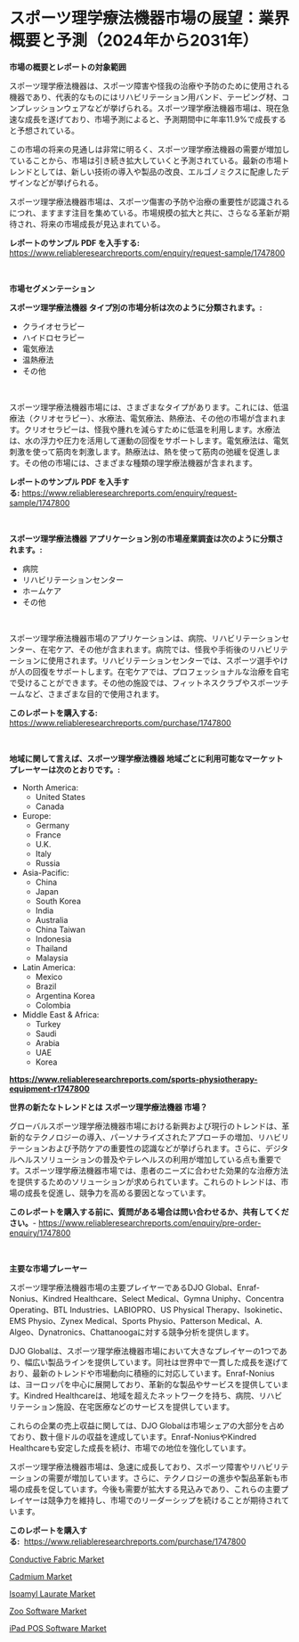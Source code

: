 <p><h1>スポーツ理学療法機器市場の展望：業界概要と予測（2024年から2031年）</h1></p><p><strong>市場の概要とレポートの対象範囲</strong></p>
<p><p>スポーツ理学療法機器は、スポーツ障害や怪我の治療や予防のために使用される機器であり、代表的なものにはリハビリテーション用バンド、テーピング材、コンプレッションウェアなどが挙げられる。スポーツ理学療法機器市場は、現在急速な成長を遂げており、市場予測によると、予測期間中に年率11.9%で成長すると予想されている。</p><p>この市場の将来の見通しは非常に明るく、スポーツ理学療法機器の需要が増加していることから、市場は引き続き拡大していくと予測されている。最新の市場トレンドとしては、新しい技術の導入や製品の改良、エルゴノミクスに配慮したデザインなどが挙げられる。</p><p>スポーツ理学療法機器市場は、スポーツ傷害の予防や治療の重要性が認識されるにつれ、ますます注目を集めている。市場規模の拡大と共に、さらなる革新が期待され、将来の市場成長が見込まれている。</p></p>
<p><strong>レポートのサンプル PDF を入手する:</strong> <a href="https://www.reliableresearchreports.com/enquiry/request-sample/1747800">https://www.reliableresearchreports.com/enquiry/request-sample/1747800</a></p>
<p>&nbsp;</p>
<p><strong>市場セグメンテーション</strong></p>
<p><strong>スポーツ理学療法機器 タイプ別の市場分析は次のように分類されます。:</strong></p>
<p><ul><li>クライオセラピー</li><li>ハイドロセラピー</li><li>電気療法</li><li>温熱療法</li><li>その他</li></ul></p>
<p>&nbsp;</p>
<p><p>スポーツ理学療法機器市場には、さまざまなタイプがあります。これには、低温療法（クリオセラピー）、水療法、電気療法、熱療法、その他の市場が含まれます。クリオセラピーは、怪我や腫れを減らすために低温を利用します。水療法は、水の浮力や圧力を活用して運動の回復をサポートします。電気療法は、電気刺激を使って筋肉を刺激します。熱療法は、熱を使って筋肉の弛緩を促進します。その他の市場には、さまざまな種類の理学療法機器が含まれます。</p></p>
<p><strong>レポートのサンプル PDF を入手する:</strong>&nbsp;<a href="https://www.reliableresearchreports.com/enquiry/request-sample/1747800">https://www.reliableresearchreports.com/enquiry/request-sample/1747800</a></p>
<p>&nbsp;</p>
<p><strong> スポーツ理学療法機器 アプリケーション別の市場産業調査は次のように分類されます。:</strong></p>
<p><ul><li>病院</li><li>リハビリテーションセンター</li><li>ホームケア</li><li>その他</li></ul></p>
<p>&nbsp;</p>
<p><p>スポーツ理学療法機器市場のアプリケーションは、病院、リハビリテーションセンター、在宅ケア、その他が含まれます。病院では、怪我や手術後のリハビリテーションに使用されます。リハビリテーションセンターでは、スポーツ選手やけが人の回復をサポートします。在宅ケアでは、プロフェッショナルな治療を自宅で受けることができます。その他の施設では、フィットネスクラブやスポーツチームなど、さまざまな目的で使用されます。</p></p>
<p><strong>このレポートを購入する:</strong>&nbsp; <a href="https://www.reliableresearchreports.com/purchase/1747800">https://www.reliableresearchreports.com/purchase/1747800</a></p>
<p>&nbsp;</p>
<p><strong>地域に関して言えば、スポーツ理学療法機器 地域ごとに利用可能なマーケットプレーヤーは次のとおりです。:</strong></p>
<p><ul>
    <li>
        North America:
        <ul>
            <li>United States</li>
            <li>Canada</li>
        </ul>
    </li>
    <li>
        Europe:
        <ul>
            <li>Germany</li>
            <li>France</li>
            <li>U.K.</li>
            <li>Italy</li>
            <li>Russia</li>
        </ul>
    </li>
    <li>
        Asia-Pacific:
        <ul>
            <li>China</li>
            <li>Japan</li>
            <li>South Korea</li>
            <li>India</li>
            <li>Australia</li>
            <li>China Taiwan</li>
            <li>Indonesia</li>
            <li>Thailand</li>
            <li>Malaysia</li>
        </ul>
    </li>
    <li>
        Latin America:
        <ul>
            <li>Mexico</li>
            <li>Brazil</li>
            <li>Argentina Korea</li>
            <li>Colombia</li>
        </ul>
    </li>
    <li>
        Middle East & Africa:
        <ul>
            <li>Turkey</li>
            <li>Saudi</li>
            <li>Arabia</li>
            <li>UAE</li>
            <li>Korea</li>
        </ul>
    </li>
    </ul></p>
<p><strong><a href="https://www.reliableresearchreports.com/sports-physiotherapy-equipment-r1747800">https://www.reliableresearchreports.com/sports-physiotherapy-equipment-r1747800</a></strong>&nbsp;</p>
<p><strong>世界の新たなトレンドとは スポーツ理学療法機器 市場？</strong></p>
<p><p>グローバルスポーツ理学療法機器市場における新興および現行のトレンドは、革新的なテクノロジーの導入、パーソナライズされたアプローチの増加、リハビリテーションおよび予防ケアの重要性の認識などが挙げられます。さらに、デジタルヘルスソリューションの普及やテレヘルスの利用が増加している点も重要です。スポーツ理学療法機器市場では、患者のニーズに合わせた効果的な治療方法を提供するためのソリューションが求められています。これらのトレンドは、市場の成長を促進し、競争力を高める要因となっています。</p></p>
<p><strong>このレポートを購入する前に、質問がある場合は問い合わせるか、共有してください。</strong>- <a href="https://www.reliableresearchreports.com/enquiry/pre-order-enquiry/1747800">https://www.reliableresearchreports.com/enquiry/pre-order-enquiry/1747800</a></p>
<p>&nbsp;</p>
<p><strong>主要な市場プレーヤー</strong></p>
<p><p>スポーツ理学療法機器市場の主要プレイヤーであるDJO Global、Enraf-Nonius、Kindred Healthcare、Select Medical、Gymna Uniphy、Concentra Operating、BTL Industries、LABIOPRO、US Physical Therapy、Isokinetic、EMS Physio、Zynex Medical、Sports Physio、Patterson Medical、A. Algeo、Dynatronics、Chattanoogaに対する競争分析を提供します。</p><p>DJO Globalは、スポーツ理学療法機器市場において大きなプレイヤーの1つであり、幅広い製品ラインを提供しています。同社は世界中で一貫した成長を遂げており、最新のトレンドや市場動向に積極的に対応しています。Enraf-Noniusは、ヨーロッパを中心に展開しており、革新的な製品やサービスを提供しています。Kindred Healthcareは、地域を超えたネットワークを持ち、病院、リハビリテーション施設、在宅医療などのサービスを提供しています。</p><p>これらの企業の売上収益に関しては、DJO Globalは市場シェアの大部分を占めており、数十億ドルの収益を達成しています。Enraf-NoniusやKindred Healthcareも安定した成長を続け、市場での地位を強化しています。</p><p>スポーツ理学療法機器市場は、急速に成長しており、スポーツ障害やリハビリテーションの需要が増加しています。さらに、テクノロジーの進歩や製品革新も市場の成長を促しています。今後も需要が拡大する見込みであり、これらの主要プレイヤーは競争力を維持し、市場でのリーダーシップを続けることが期待されています。</p></p>
<p><strong>このレポートを購入する:</strong>&nbsp;&nbsp;<a href="https://www.reliableresearchreports.com/purchase/1747800">https://www.reliableresearchreports.com/purchase/1747800</a></p>
<p><p><a href="https://issuu.com/reportprime-2/docs/conductive-fabric-market-size-2030.pptx">Conductive Fabric Market</a></p><p><a href="https://issuu.com/reportprime-2/docs/cadmium-market-size-2030.pptx">Cadmium Market</a></p><p><a href="https://www.linkedin.com/pulse/isoamyl-laurate-market-size-share-amp-trends-analysis-report-t9tie?trackingId=YjXwgbF5w%2F8zFvkJ4gduyQ%3D%3D">Isoamyl Laurate Market</a></p><p><a href="https://github.com/dringals/Market-Research-Report-List-3/blob/main/zoo-software-market.md">Zoo Software Market</a></p><p><a href="https://github.com/mharielmesa/Market-Research-Report-List-2/blob/main/ipad-pos-software-market.md">iPad POS Software Market</a></p></p>